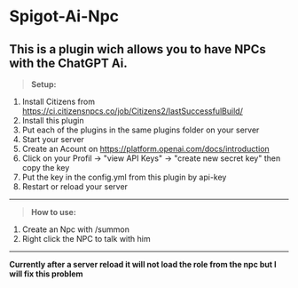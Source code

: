 # Spigot-Ai-Npc

This is a plugin wich allows you to have NPCs with the ChatGPT Ai.
---------------------------------------------------------------------------------------------------------------
>**Setup:**
   1. Install Citizens from https://ci.citizensnpcs.co/job/Citizens2/lastSuccessfulBuild/ 
   2. Install this plugin 
   3. Put each of the plugins in the same plugins folder on your server 
   4. Start your server 
   5. Create an Acount on https://platform.openai.com/docs/introduction
   6. Click on your Profil -> "view API Keys" -> "create new secret key" then copy the key
   7. Put the key in the config.yml from this plugin by api-key
   8. Restart or reload your server
---------------------------------------------------------------------------------------------------------------
>**How to use:**
   1. Create an Npc with /summon <type> <name> <role>
   2. Right click the NPC to talk with him
---------------------------------------------------------------------------------------------------------------
**Currently after a server reload it will not load the role from the npc but I will fix this problem**
